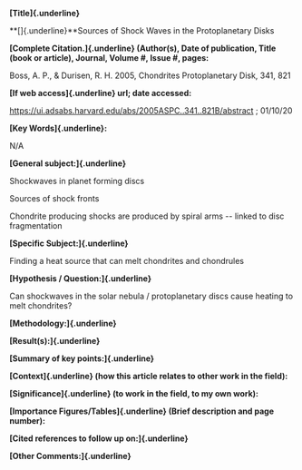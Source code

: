 **[Title]{.underline}**

**[﻿]{.underline}**Sources of Shock Waves in the Protoplanetary Disks

**[Complete Citation.]{.underline} (Author(s), Date of publication,
Title (book or article), Journal, Volume #, Issue #, pages:**

Boss, A. P., & Durisen, R. H. 2005, Chondrites Protoplanetary Disk, 341,
821

**[If web access]{.underline} url; date accessed:**

<https://ui.adsabs.harvard.edu/abs/2005ASPC..341..821B/abstract> ;
01/10/20

**[Key Words]{.underline}:**

N/A

**[General subject:]{.underline}**

Shockwaves in planet forming discs

Sources of shock fronts

Chondrite producing shocks are produced by spiral arms -- linked to disc
fragmentation

**[Specific Subject:]{.underline}**

Finding a heat source that can melt chondrites and chondrules

**[Hypothesis / Question:]{.underline}**

Can shockwaves in the solar nebula / protoplanetary discs cause heating
to melt chondrites?

**[Methodology:]{.underline}**

**[Result(s):]{.underline}**

**[Summary of key points:]{.underline}**

**[Context]{.underline} (how this article relates to other work in the
field):**

**[Significance]{.underline} (to work in the field, to my own work):**

**[Importance Figures/Tables]{.underline} (Brief description and page
number):**

**[Cited references to follow up on:]{.underline}**

**[Other Comments:]{.underline}**
